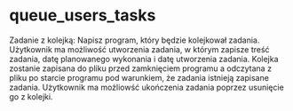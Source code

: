 # queue_users_tasks
Zadanie z kolejką:
Napisz program, który będzie kolejkował zadania. Użytkownik ma możliwość utworzenia zadania, w którym zapisze treść zadania, datę planowanego wykonania i datę utworzenia zadania. Kolejka zostanie zapisana do pliku przed zamknięciem programu a odczytana z pliku po starcie programu pod warunkiem, że zadania istnieją zapisane zadania. Użytkownik ma możliowść ukończenia zadania poprzez usunięcie go z kolejki.
